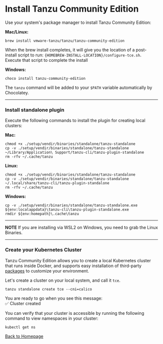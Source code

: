 # Install Tanzu Community Edition

Use your system's package manager to install Tanzu Community Edition:

**Mac/Linux:**
```
brew install vmware-tanzu/tanzu/tanzu-community-edition
```

When the brew install completes, it will give you the location of a post-install script to run: `{HOMEBREW-INSTALL-LOCATION}/configure-tce.sh`. Execute that script to complete the install

**Windows:**

```
choco install tanzu-community-edition
```

The `tanzu` command will be added to your `$PATH` variable automatically by Chocolatey.

___

### Install standalone plugin

Execute the following commands to install the plugin for creating local clusters:

**Mac:**
```
chmod +x ./setup/vendir/binaries/standalone/tanzu-standalone
cp -v ./setup/vendir/binaries/standalone/tanzu-standalone ~/Library/Application\ Support/tanzu-cli/tanzu-plugin-standalone
rm -rfv ~/.cache/tanzu
```

**Linux:**
```
chmod +x ./setup/vendir/binaries/standalone/tanzu-standalone
cp -v ./setup/vendir/binaries/standalone/tanzu-standalone ~/.local/share/tanzu-cli/tanzu-plugin-standalone
rm -rfv ~/.cache/tanzu
```

**Windows:**
```
cp -v ./setup/vendir/binaries/standalone/tanzu-standalone.exe ${env:localappdata}\tanzu-cli\tanzu-plugin-standalone.exe
rmdir ${env:homepath}\.cache\tanzu
```

---

**NOTE**
If you are installing via WSL2 on Windows, you need to grab the Linux Binaries.

---

### Create your Kubernetes Cluster

Tanzu Community Edition allows you to create a local Kubernetes cluster that runs inside Docker, and supports easy installation of third-party [packages](https://tanzucommunityedition.io/packages/) to customize your environment.

Let's create a cluster on your local system, and call it `tce`.

```
tanzu standalone create tce --cni=calico
```

You are ready to go when you see this message: <br>
✅ Cluster created

You can verify that your cluster is accessible by running the following command to view namespaces in your cluster:
```
kubectl get ns
```

[Back to Homepage](../README.md)
